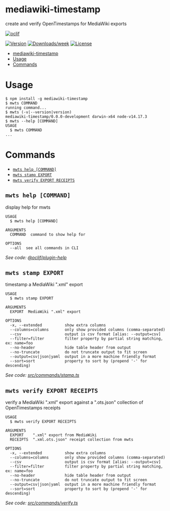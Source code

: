 # mediawiki-timestamp

create and verify OpenTimestamps for MediaWiki exports

[![oclif](https://img.shields.io/badge/cli-oclif-brightgreen.svg)](https://oclif.io)

[![Version](https://img.shields.io/npm/v/mediawiki-timestamp.svg)](https://npmjs.org/package/mediawiki-timestamp)
[![Downloads/week](https://img.shields.io/npm/dw/mediawiki-timestamp.svg)](https://npmjs.org/package/mediawiki-timestamp)
[![License](https://img.shields.io/npm/l/mediawiki-timestamp.svg)](https://github.com/yugenpartners/mediawiki-timestamp/blob/master/package.json)

<!-- toc -->
* [mediawiki-timestamp](#mediawiki-timestamp)
* [Usage](#usage)
* [Commands](#commands)
<!-- tocstop -->

# Usage

<!-- usage -->
```sh-session
$ npm install -g mediawiki-timestamp
$ mwts COMMAND
running command...
$ mwts (-v|--version|version)
mediawiki-timestamp/0.0.0-development darwin-x64 node-v14.17.3
$ mwts --help [COMMAND]
USAGE
  $ mwts COMMAND
...
```
<!-- usagestop -->

# Commands

<!-- commands -->
* [`mwts help [COMMAND]`](#mwts-help-command)
* [`mwts stamp EXPORT`](#mwts-stamp-export)
* [`mwts verify EXPORT RECEIPTS`](#mwts-verify-export-receipts)

## `mwts help [COMMAND]`

display help for mwts

```
USAGE
  $ mwts help [COMMAND]

ARGUMENTS
  COMMAND  command to show help for

OPTIONS
  --all  see all commands in CLI
```

_See code: [@oclif/plugin-help](https://github.com/oclif/plugin-help/blob/v3.2.2/src/commands/help.ts)_

## `mwts stamp EXPORT`

timestamp a MediaWiki ".xml" export

```
USAGE
  $ mwts stamp EXPORT

ARGUMENTS
  EXPORT  MediaWiki ".xml" export

OPTIONS
  -x, --extended          show extra columns
  --columns=columns       only show provided columns (comma-separated)
  --csv                   output is csv format [alias: --output=csv]
  --filter=filter         filter property by partial string matching, ex: name=foo
  --no-header             hide table header from output
  --no-truncate           do not truncate output to fit screen
  --output=csv|json|yaml  output in a more machine friendly format
  --sort=sort             property to sort by (prepend '-' for descending)
```

_See code: [src/commands/stamp.ts](https://github.com/yugenpartners/mediawiki-timestamp/blob/v0.0.0-development/src/commands/stamp.ts)_

## `mwts verify EXPORT RECEIPTS`

verify a MediaWiki ".xml" export against a ".ots.json" collection of OpenTimestamps receipts

```
USAGE
  $ mwts verify EXPORT RECEIPTS

ARGUMENTS
  EXPORT    ".xml" export from MediaWiki
  RECEIPTS  ".xml.ots.json" receipt collection from mwts

OPTIONS
  -x, --extended          show extra columns
  --columns=columns       only show provided columns (comma-separated)
  --csv                   output is csv format [alias: --output=csv]
  --filter=filter         filter property by partial string matching, ex: name=foo
  --no-header             hide table header from output
  --no-truncate           do not truncate output to fit screen
  --output=csv|json|yaml  output in a more machine friendly format
  --sort=sort             property to sort by (prepend '-' for descending)
```

_See code: [src/commands/verify.ts](https://github.com/yugenpartners/mediawiki-timestamp/blob/v0.0.0-development/src/commands/verify.ts)_
<!-- commandsstop -->
